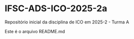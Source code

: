 # IFSC-ADS-ICO-2025-2a
Repositório inicial da disciplina de ICO em 2025-2 - Turma A

Este é o arquivo README.md
